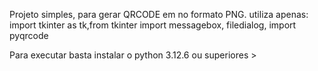 Projeto simples, para gerar QRCODE em no formato PNG. utiliza apenas: import tkinter as tk,from tkinter import messagebox, filedialog, import pyqrcode


Para executar basta instalar o python 3.12.6 ou superiores >
